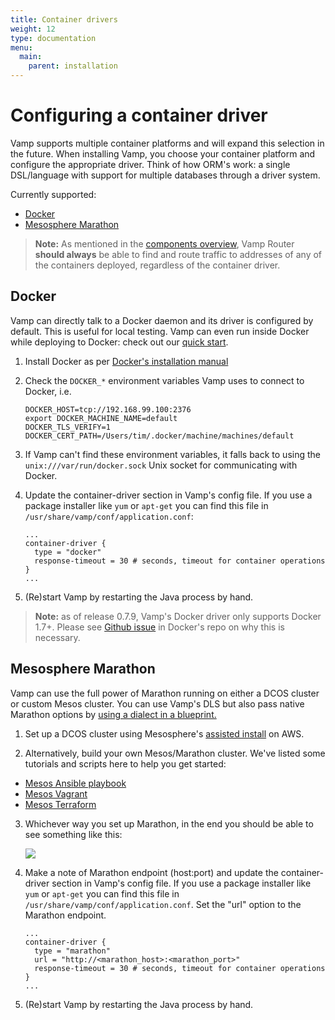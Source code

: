 ```yaml
---
title: Container drivers
weight: 12
type: documentation
menu:
  main:
    parent: installation
---
```

# Configuring a container driver

Vamp supports multiple container platforms and will expand this selection in the future. When installing Vamp, you choose your container platform and configure the appropriate driver. Think of how ORM's work: a single DSL/language with support for multiple databases through a driver system.

Currently supported:

- [Docker](#docker)
- [Mesosphere Marathon](#mesosphere-marathon)

> **Note:** As mentioned in the [components overview](/documentation/installation/components/), Vamp Router **should always** be able to find and route traffic to addresses of any of the containers deployed, regardless of the container driver.

## Docker

Vamp can directly talk to a Docker daemon and its driver is configured by default. This is useful for local testing.
Vamp can even run inside Docker while deploying to Docker: check out our [quick start](/quick-start/).

1. Install Docker as per [Docker's installation manual](https://docs.docker.com/installation/)

2. Check the `DOCKER_*` environment variables Vamp uses to connect to Docker, i.e.

    ```
    DOCKER_HOST=tcp://192.168.99.100:2376
    export DOCKER_MACHINE_NAME=default
    DOCKER_TLS_VERIFY=1
    DOCKER_CERT_PATH=/Users/tim/.docker/machine/machines/default
    ```

3. If Vamp can't find these environment variables, it falls back to using the `unix:///var/run/docker.sock` Unix socket for communicating with Docker.

4. Update the container-driver section in Vamp's config file. If you use a package installer like `yum` or `apt-get` you can find this file in `/usr/share/vamp/conf/application.conf`:

    ```
    ...
    container-driver {
      type = "docker"
      response-timeout = 30 # seconds, timeout for container operations
    }
    ...
    ```
5. (Re)start Vamp by restarting the Java process by hand.   


> **Note:** as of release 0.7.9, Vamp's Docker driver only supports Docker 1.7+. Please see [Github issue](https://github.com/docker/docker/issues/14365) in Docker's repo on why this is necessary.


## Mesosphere Marathon

Vamp can use the full power of Marathon running on either a DCOS cluster or custom Mesos cluster. You can use Vamp's DLS
but also pass native Marathon options by [using a dialect in a blueprint.](/documentation/using-vamp/blueprints/dialects)

1. Set up a DCOS cluster using Mesosphere's [assisted install](https://mesosphere.com/product/) on AWS.

2. Alternatively, build your own Mesos/Marathon cluster. We've listed some tutorials and scripts here to help you get started:

  - [Mesos Ansible playbook](https://github.com/mhamrah/ansible-mesos-playbook)
  - [Mesos Vagrant](https://github.com/everpeace/vagrant-mesos)
  - [Mesos Terraform](https://github.com/ContainerSolutions/terraform-mesos)

3. Whichever way you set up Marathon, in the end you should be able to see something like this:

    ![](/img/marathon-screenshot.png)

4. Make a note of Marathon endpoint (host:port) and update the container-driver section in Vamp's config file. If you use a package installer like `yum` or `apt-get` you can find this file in `/usr/share/vamp/conf/application.conf`. Set the "url" option to the Marathon endpoint.

    ```
    ...
    container-driver {
      type = "marathon"
      url = "http://<marathon_host>:<marathon_port>" 
      response-timeout = 30 # seconds, timeout for container operations
    }
    ...
    ```    
5. (Re)start Vamp by restarting the Java process by hand.   

